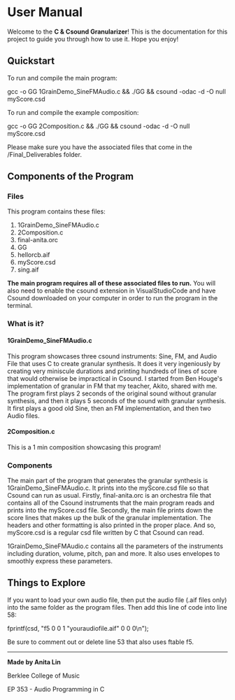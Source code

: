 # User Manual
Welcome to the **C & Csound Granularizer**! This is the documentation for this project to guide you through how to use it. Hope you enjoy!

## Quickstart
To run and compile the main program: 

gcc -o GG 1GrainDemo_SineFMAudio.c && ./GG && csound -odac -d -O null myScore.csd

To run and compile the example composition: 

gcc -o GG 2Composition.c && ./GG && csound -odac -d -O null myScore.csd

Please make sure you have the associated files that come in the /Final_Deliverables folder.

## Components of the Program
### Files
This program contains these files:
1. 1GrainDemo_SineFMAudio.c
2. 2Composition.c
3. final-anita.orc
4. GG
5. hellorcb.aif
6. myScore.csd
7. sing.aif

**The main program requires all of these associated files to run.**
You will also need to enable the csound extension in VisualStudioCode and have Csound downloaded on your computer in order to run the program in the terminal.

### What is it?
#### 1GrainDemo_SineFMAudio.c
This program showcases three csound instruments: Sine, FM, and Audio File that uses C to create granular synthesis. It does it very ingeniously by creating very miniscule durations and printing hundreds of lines of score that would otherwise be impractical in Csound. I started from Ben Houge's implementation of granular in FM that my teacher, Akito, shared with me. The program first plays 2 seconds of the original sound without granular synthesis, and then it plays 5 seconds of the sound with granular synthesis. It first plays a good old Sine, then an FM implementation, and then two Audio files. 

#### 2Composition.c

This is a 1 min composition showcasing this program!

### Components
The main part of the program that generates the granular synthesis is 1GrainDemo_SineFMAudio.c. It prints into the myScore.csd file so that Csound can run as usual. Firstly, final-anita.orc is an orchestra file that contains all of the Csound instruments that the main program reads and prints into the myScore.csd file. Secondly, the main file prints down the score lines that makes up the bulk of the granular implementation. The headers and other formatting is also printed in the proper place. And so, myScore.csd is a regular csd file written by C that Csound can read. 

1GrainDemo_SineFMAudio.c contains all the parameters of the instruments including duration, volume, pitch, pan and more. It also uses envelopes to smoothly express these parameters. 

## Things to Explore
If you want to load your own audio file, then put the audio file (.aif files only) into the same folder as the program files. Then add this line of code into line 58: 

fprintf(csd, "f5 0 0 1 \"youraudiofile.aif\" 0 0 0\n");

Be sure to comment out or delete line 53 that also uses ftable f5.

---
**Made by Anita Lin**

Berklee College of Music

EP 353 - Audio Programming in C